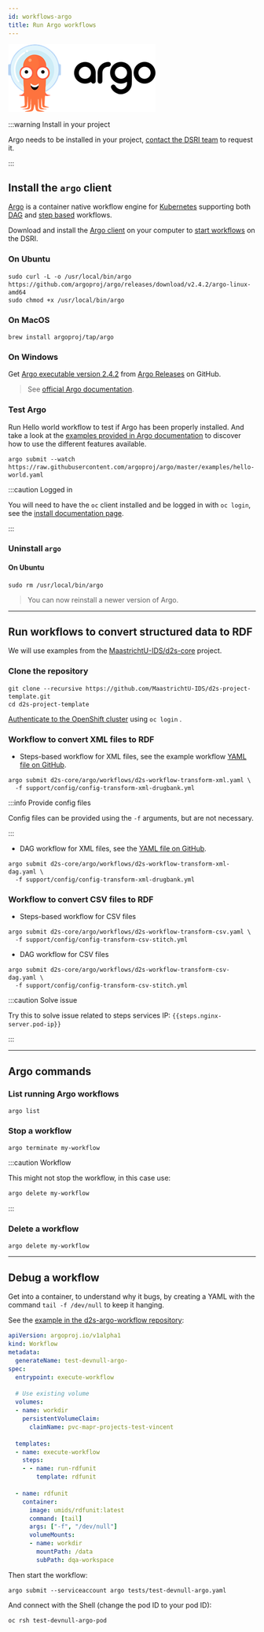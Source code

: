 ```yaml
---
id: workflows-argo
title: Run Argo workflows
---
```


![Argo project](/img/argo-logo.png)

:::warning Install in your project

Argo needs to be installed in your project, [contact the DSRI team](mailto:dsri-support-l@maastrichtuniversity.nl) to request it.

:::

## Install the `argo` client

[Argo](https://argoproj.github.io/argo/) is a container native workflow engine for [Kubernetes](https://kubernetes.io/) supporting both [DAG](https://argoproj.github.io/docs/argo/examples/readme.html#dag) and [step based](https://argoproj.github.io/docs/argo/examples/readme.html#steps) workflows.

Download and install the [Argo client](https://github.com/argoproj/argo/blob/master/demo.md#1-download-argo) on your computer to [start workflows](https://argoproj.github.io/docs/argo/examples/readme.html) on the DSRI.

### On Ubuntu

```shell
sudo curl -L -o /usr/local/bin/argo https://github.com/argoproj/argo/releases/download/v2.4.2/argo-linux-amd64
sudo chmod +x /usr/local/bin/argo
```

### On MacOS

```shell
brew install argoproj/tap/argo
```

### On Windows

Get [Argo executable version 2.4.2](https://github.com/argoproj/argo/releases/download/v2.4.2/argo-windows-amd64) from [Argo Releases](https://github.com/argoproj/argo/releases) on GitHub.

> See [official Argo documentation](https://argoproj.github.io/docs/argo/demo.html#1-download-argo).

### Test Argo

Run Hello world workflow to test if Argo has been properly installed. And take a look at the [examples provided in Argo documentation](https://argoproj.github.io/docs/argo/examples/readme.html) to discover how to use the different features available.

```shell
argo submit --watch https://raw.githubusercontent.com/argoproj/argo/master/examples/hello-world.yaml
```

:::caution Logged in

You will need to have the `oc` client installed and be logged in with `oc login`, see the [install documentation page](/dsri-documentation/docs/openshift-install).

:::


### Uninstall `argo`

#### On Ubuntu

```shell
sudo rm /usr/local/bin/argo
```

> You can now reinstall a newer version of Argo.

---

## Run workflows to convert structured data to RDF

We will use examples from the [MaastrichtU-IDS/d2s-core](https://github.com/MaastrichtU-IDS/d2s-core) project.

### Clone the repository

```shell
git clone --recursive https://github.com/MaastrichtU-IDS/d2s-project-template.git
cd d2s-project-template
```

[Authenticate to the OpenShift cluster](/dsri-documentation/docs/openshift-install) using `oc login` .

### Workflow to convert XML files to RDF

* Steps-based workflow for XML files, see the example workflow [YAML file on GitHub](https://github.com/MaastrichtU-IDS/d2s-core/blob/master/argo/d2s-workflow-xml.yaml).

```shell
argo submit d2s-core/argo/workflows/d2s-workflow-transform-xml.yaml \
  -f support/config/config-transform-xml-drugbank.yml
```

:::info Provide config files

Config files can be provided using the `-f` arguments, but are not necessary.

:::


* DAG workflow for XML files, see the [YAML file on GitHub](https://github.com/MaastrichtU-IDS/d2s-core/blob/master/argo/d2s-workflow-xml-dag.yaml).

```shell
argo submit d2s-core/argo/workflows/d2s-workflow-transform-xml-dag.yaml \
  -f support/config/config-transform-xml-drugbank.yml
```

### Workflow to convert CSV files to RDF

* Steps-based workflow for CSV files

```shell
argo submit d2s-core/argo/workflows/d2s-workflow-transform-csv.yaml \
  -f support/config/config-transform-csv-stitch.yml
```

* DAG workflow for CSV files

```shell
argo submit d2s-core/argo/workflows/d2s-workflow-transform-csv-dag.yaml \
  -f support/config/config-transform-csv-stitch.yml
```

:::caution Solve issue

Try this to solve issue related to steps services IP: `{{steps.nginx-server.pod-ip}}`

:::

---

## Argo commands

### List running Argo workflows

```shell
argo list
```

### Stop a workflow

```shell
argo terminate my-workflow
```

:::caution Workflow

This might not stop the workflow, in this case use:

```bash
argo delete my-workflow
```

:::

### Delete a workflow

```shell
argo delete my-workflow
```

---

## Debug a workflow

Get into a container, to understand why it bugs, by creating a YAML with the command `tail -f /dev/null` to keep it hanging.

See the [example in the d2s-argo-workflow repository](https://github.com/MaastrichtU-IDS/d2s-core/blob/master/argo/tests/test-devnull-argo.yaml):

```yaml
apiVersion: argoproj.io/v1alpha1
kind: Workflow
metadata:
  generateName: test-devnull-argo-
spec:
  entrypoint: execute-workflow

  # Use existing volume
  volumes:
  - name: workdir
    persistentVolumeClaim:
      claimName: pvc-mapr-projects-test-vincent 

  templates:
  - name: execute-workflow
    steps:
    - - name: run-rdfunit
        template: rdfunit
   
  - name: rdfunit
    container:
      image: umids/rdfunit:latest
      command: [tail]
      args: ["-f", "/dev/null"]
      volumeMounts:
      - name: workdir
        mountPath: /data
        subPath: dqa-workspace
```

Then start the workflow:

```shell
argo submit --serviceaccount argo tests/test-devnull-argo.yaml
```

And connect with the Shell (change the pod ID to your pod ID):

```shell
oc rsh test-devnull-argo-pod
```
